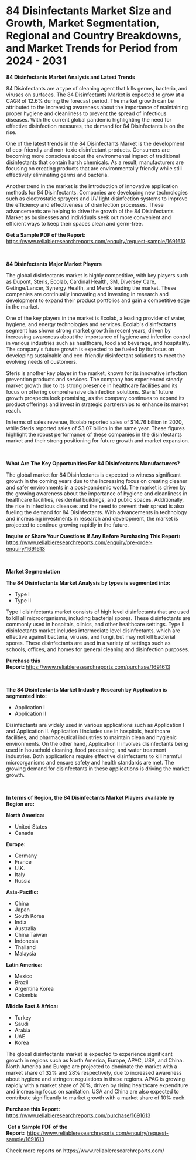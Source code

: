 <p><h1>84 Disinfectants Market Size and Growth, Market Segmentation, Regional and Country Breakdowns, and Market Trends for Period from 2024 -  2031</h1></p><p><strong>84 Disinfectants Market Analysis and Latest Trends</strong></p>
<p><p>84 Disinfectants are a type of cleaning agent that kills germs, bacteria, and viruses on surfaces. The 84 Disinfectants Market is expected to grow at a CAGR of 12.6% during the forecast period. The market growth can be attributed to the increasing awareness about the importance of maintaining proper hygiene and cleanliness to prevent the spread of infectious diseases. With the current global pandemic highlighting the need for effective disinfection measures, the demand for 84 Disinfectants is on the rise.</p><p>One of the latest trends in the 84 Disinfectants Market is the development of eco-friendly and non-toxic disinfectant products. Consumers are becoming more conscious about the environmental impact of traditional disinfectants that contain harsh chemicals. As a result, manufacturers are focusing on creating products that are environmentally friendly while still effectively eliminating germs and bacteria.</p><p>Another trend in the market is the introduction of innovative application methods for 84 Disinfectants. Companies are developing new technologies such as electrostatic sprayers and UV light disinfection systems to improve the efficiency and effectiveness of disinfection processes. These advancements are helping to drive the growth of the 84 Disinfectants Market as businesses and individuals seek out more convenient and efficient ways to keep their spaces clean and germ-free.</p></p>
<p><strong>Get a Sample PDF of the Report:&nbsp;</strong> <a href="https://www.reliableresearchreports.com/enquiry/request-sample/1691613">https://www.reliableresearchreports.com/enquiry/request-sample/1691613</a></p>
<p>&nbsp;</p>
<p><strong>84 Disinfectants Major Market Players</strong></p>
<p><p>The global disinfectants market is highly competitive, with key players such as Dupont, Steris, Ecolab, Cardinal Health, 3M, Diversey Care, Getinge/Lancer, Synergy Health, and Merck leading the market. These companies are continually innovating and investing in research and development to expand their product portfolios and gain a competitive edge in the market.</p><p>One of the key players in the market is Ecolab, a leading provider of water, hygiene, and energy technologies and services. Ecolab's disinfectants segment has shown strong market growth in recent years, driven by increasing awareness about the importance of hygiene and infection control in various industries such as healthcare, food and beverage, and hospitality. The company's future growth is expected to be fueled by its focus on developing sustainable and eco-friendly disinfectant solutions to meet the evolving needs of customers.</p><p>Steris is another key player in the market, known for its innovative infection prevention products and services. The company has experienced steady market growth due to its strong presence in healthcare facilities and its focus on offering comprehensive disinfection solutions. Steris' future growth prospects look promising, as the company continues to expand its product offerings and invest in strategic partnerships to enhance its market reach.</p><p>In terms of sales revenue, Ecolab reported sales of $14.76 billion in 2020, while Steris reported sales of $3.07 billion in the same year. These figures highlight the robust performance of these companies in the disinfectants market and their strong positioning for future growth and market expansion.</p></p>
<p>&nbsp;</p>
<p><strong>What Are The Key Opportunities For 84 Disinfectants Manufacturers?</strong></p>
<p><p>The global market for 84 Disinfectants is expected to witness significant growth in the coming years due to the increasing focus on creating cleaner and safer environments in a post-pandemic world. The market is driven by the growing awareness about the importance of hygiene and cleanliness in healthcare facilities, residential buildings, and public spaces. Additionally, the rise in infectious diseases and the need to prevent their spread is also fueling the demand for 84 Disinfectants. With advancements in technology and increasing investments in research and development, the market is projected to continue growing rapidly in the future.</p></p>
<p><strong>Inquire or Share Your Questions If Any Before Purchasing This Report:</strong> <a href="https://www.reliableresearchreports.com/enquiry/pre-order-enquiry/1691613">https://www.reliableresearchreports.com/enquiry/pre-order-enquiry/1691613</a></p>
<p>&nbsp;</p>
<p><strong>Market Segmentation</strong></p>
<p><strong>The 84 Disinfectants Market Analysis by types is segmented into:</strong></p>
<p><ul><li>Type I</li><li>Type II</li></ul></p>
<p><p>Type I disinfectants market consists of high level disinfectants that are used to kill all microorganisms, including bacterial spores. These disinfectants are commonly used in hospitals, clinics, and other healthcare settings. Type II disinfectants market includes intermediate level disinfectants, which are effective against bacteria, viruses, and fungi, but may not kill bacterial spores. These disinfectants are used in a variety of settings such as schools, offices, and homes for general cleaning and disinfection purposes.</p></p>
<p><strong>Purchase this Report:&nbsp;</strong><a href="https://www.reliableresearchreports.com/purchase/1691613">https://www.reliableresearchreports.com/purchase/1691613</a></p>
<p>&nbsp;</p>
<p><strong>The 84 Disinfectants Market Industry Research by Application is segmented into:</strong></p>
<p><ul><li>Application I</li><li>Application II</li></ul></p>
<p><p>Disinfectants are widely used in various applications such as Application I and Application II. Application I includes use in hospitals, healthcare facilities, and pharmaceutical industries to maintain clean and hygienic environments. On the other hand, Application II involves disinfectants being used in household cleaning, food processing, and water treatment industries. Both applications require effective disinfectants to kill harmful microorganisms and ensure safety and health standards are met. The growing demand for disinfectants in these applications is driving the market growth.</p></p>
<p>&nbsp;</p>
<p><strong>In terms of Region, the 84 Disinfectants Market Players available by Region are:</strong></p>
<p>
    <p> <strong> North America: </strong>
        <ul>
            <li>United States</li>
            <li>Canada</li>
        </ul>
        </p> 
    <p> <strong> Europe: </strong>
        <ul>
            <li>Germany</li>
            <li>France</li>
            <li>U.K.</li>
            <li>Italy</li>
            <li>Russia</li>
        </ul>
        </p> 
    <p> <strong> Asia-Pacific: </strong>
        <ul>
            <li>China</li>
            <li>Japan</li>
            <li>South Korea</li>
            <li>India</li>
            <li>Australia</li>
            <li>China Taiwan</li>
            <li>Indonesia</li>
            <li>Thailand</li>
            <li>Malaysia</li>
        </ul>
        </p> 
    <p> <strong> Latin America: </strong>
        <ul>
            <li>Mexico</li>
            <li>Brazil</li>
            <li>Argentina Korea</li>
            <li>Colombia</li>
        </ul>
        </p> 
    <p> <strong> Middle East & Africa: </strong>
        <ul>
            <li>Turkey</li>
            <li>Saudi</li>
            <li>Arabia</li>
            <li>UAE</li>
            <li>Korea</li>
        </ul>
    </p>
    </p>
<p><p>The global disinfectants market is expected to experience significant growth in regions such as North America, Europe, APAC, USA, and China. North America and Europe are projected to dominate the market with a market share of 32% and 28% respectively, due to increased awareness about hygiene and stringent regulations in these regions. APAC is growing rapidly with a market share of 20%, driven by rising healthcare expenditure and increasing focus on sanitation. USA and China are also expected to contribute significantly to market growth with a market share of 10% each.</p></p>
<p><strong>Purchase this Report: </strong><a href="https://www.reliableresearchreports.com/purchase/1691613">https://www.reliableresearchreports.com/purchase/1691613</a></p>
<p>&nbsp;<strong>Get a Sample PDF of the Report:&nbsp;&nbsp;</strong><a href="https://www.reliableresearchreports.com/enquiry/request-sample/1691613">https://www.reliableresearchreports.com/enquiry/request-sample/1691613</a></p>
<p><strong></strong></p>
<p>Check more reports on https://www.reliableresearchreports.com/</p>